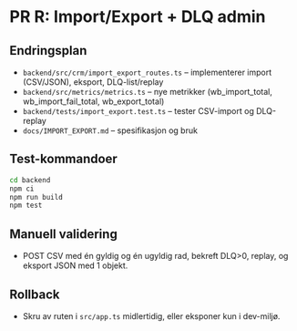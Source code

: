 # PR R: Import/Export + DLQ admin

## Endringsplan
- `backend/src/crm/import_export_routes.ts` – implementerer import (CSV/JSON), eksport, DLQ-list/replay
- `backend/src/metrics/metrics.ts` – nye metrikker (wb_import_total, wb_import_fail_total, wb_export_total)
- `backend/tests/import_export.test.ts` – tester CSV-import og DLQ-replay
- `docs/IMPORT_EXPORT.md` – spesifikasjon og bruk

## Test-kommandoer
```bash
cd backend
npm ci
npm run build
npm test
```

## Manuell validering
- POST CSV med én gyldig og én ugyldig rad, bekreft DLQ>0, replay, og eksport JSON med 1 objekt.

## Rollback
- Skru av ruten i `src/app.ts` midlertidig, eller eksponer kun i dev-miljø.
